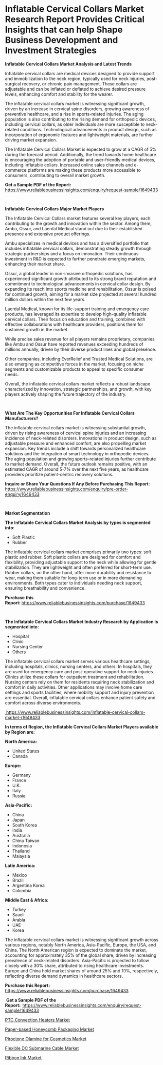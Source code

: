 <p><h1>Inflatable Cervical Collars Market Research Report Provides Critical Insights that can help Shape Business Development and Investment Strategies</h1></p><p><strong>Inflatable Cervical Collars Market Analysis and Latest Trends</strong></p>
<p><p>Inflatable cervical collars are medical devices designed to provide support and immobilization to the neck region, typically used for neck injuries, post-surgical recovery, or chronic pain management. These collars are adjustable and can be inflated or deflated to achieve desired pressure levels, enhancing comfort and stability for the wearer.</p><p>The inflatable cervical collars market is witnessing significant growth, driven by an increase in cervical spine disorders, growing awareness of preventive healthcare, and a rise in sports-related injuries. The aging population is also contributing to the rising demand for orthopedic devices, including cervical collars, as older individuals are more susceptible to neck-related conditions. Technological advancements in product design, such as incorporation of ergonomic features and lightweight materials, are further driving market expansion.</p><p>The Inflatable Cervical Collars Market is expected to grow at a CAGR of 5% during the forecast period. Additionally, the trend towards home healthcare is encouraging the adoption of portable and user-friendly medical devices, including inflatable collars. Increased online sales channels and e-commerce platforms are making these products more accessible to consumers, contributing to overall market growth.</p></p>
<p><strong>Get a Sample PDF of the Report:&nbsp;</strong> <a href="https://www.reliablebusinessinsights.com/enquiry/request-sample/1649433?utm_campaign=102&utm_medium=2&utm_source=Github&utm_content=ia&utm_term=15102024&utm_id=inflatable-cervical-collars">https://www.reliablebusinessinsights.com/enquiry/request-sample/1649433</a></p>
<p>&nbsp;</p>
<p><strong>Inflatable Cervical Collars Major Market Players</strong></p>
<p><p>The Inflatable Cervical Collars market features several key players, each contributing to the growth and innovation within the sector. Among them, Ambu, Ossur, and Laerdal Medical stand out due to their established presence and extensive product offerings.</p><p>Ambu specializes in medical devices and has a diversified portfolio that includes inflatable cervical collars, demonstrating steady growth through strategic partnerships and a focus on innovation. Their continuous investment in R&D is expected to further penetrate emerging markets, enhancing their market share.</p><p>Ossur, a global leader in non-invasive orthopedic solutions, has experienced significant growth attributed to its strong brand reputation and commitment to technological advancements in cervical collar design. By expanding its reach into sports medicine and rehabilitation, Ossur is poised for continued growth, aiming for a market size projected at several hundred million dollars within the next few years.</p><p>Laerdal Medical, known for its life-support training and emergency care products, has leveraged its expertise to develop high-quality inflatable cervical collars. Their focus on education and training, combined with effective collaborations with healthcare providers, positions them for sustained growth in the market.</p><p>While precise sales revenue for all players remains proprietary, companies like Ambu and Ossur have reported revenues exceeding hundreds of millions annually, driven by their diverse product lines and global presence.</p><p>Other companies, including EverRelief and Trusted Medical Solutions, are also emerging as competitive forces in the market, focusing on niche segments and customizable products to appeal to specific consumer needs.</p><p>Overall, the inflatable cervical collars market reflects a robust landscape characterized by innovation, strategic partnerships, and growth, with key players actively shaping the future trajectory of the industry.</p></p>
<p>&nbsp;</p>
<p><strong>What Are The Key Opportunities For Inflatable Cervical Collars Manufacturers?</strong></p>
<p><p>The inflatable cervical collars market is witnessing substantial growth, driven by rising awareness of cervical spine injuries and an increasing incidence of neck-related disorders. Innovations in product design, such as adjustable pressure and enhanced comfort, are also propelling market expansion. Key trends include a shift towards personalized healthcare solutions and the integration of smart technology in orthopedic devices. The aging population and growing sports-related injuries further contribute to market demand. Overall, the future outlook remains positive, with an estimated CAGR of around 5-7% over the next five years, as healthcare providers prioritize patient-centric recovery solutions.</p></p>
<p><strong>Inquire or Share Your Questions If Any Before Purchasing This Report:</strong> <a href="https://www.reliablebusinessinsights.com/enquiry/pre-order-enquiry/1649433?utm_campaign=102&utm_medium=2&utm_source=Github&utm_content=ia&utm_term=15102024&utm_id=inflatable-cervical-collars">https://www.reliablebusinessinsights.com/enquiry/pre-order-enquiry/1649433</a></p>
<p>&nbsp;</p>
<p><strong>Market Segmentation</strong></p>
<p><strong>The Inflatable Cervical Collars Market Analysis by types is segmented into:</strong></p>
<p><ul><li>Soft Plastic</li><li>Rubber</li></ul></p>
<p><p>The inflatable cervical collars market comprises primarily two types: soft plastic and rubber. Soft plastic collars are designed for comfort and flexibility, providing adjustable support to the neck while allowing for gentle stabilization. They are lightweight and often preferred for short-term use. Rubber collars, on the other hand, offer more durability and resistance to wear, making them suitable for long-term use or in more demanding environments. Both types cater to individuals needing neck support, ensuring breathability and convenience.</p></p>
<p><strong>Purchase this Report:&nbsp;</strong><a href="https://www.reliablebusinessinsights.com/purchase/1649433?utm_campaign=102&utm_medium=2&utm_source=Github&utm_content=ia&utm_term=15102024&utm_id=inflatable-cervical-collars">https://www.reliablebusinessinsights.com/purchase/1649433</a></p>
<p>&nbsp;</p>
<p><strong>The Inflatable Cervical Collars Market Industry Research by Application is segmented into:</strong></p>
<p><ul><li>Hospital</li><li>Clinic</li><li>Nursing Center</li><li>Others</li></ul></p>
<p><p>The inflatable cervical collars market serves various healthcare settings, including hospitals, clinics, nursing centers, and others. In hospitals, they are used for emergency care and post-operative support for neck injuries. Clinics utilize these collars for outpatient treatment and rehabilitation. Nursing centers rely on them for residents requiring neck stabilization and comfort in daily activities. Other applications may involve home care settings and sports facilities, where mobility support and injury prevention are essential. Overall, inflatable cervical collars enhance patient safety and comfort across diverse environments.</p></p>
<p><a href="https://www.reliablebusinessinsights.com/inflatable-cervical-collars-market-r1649433?utm_campaign=102&utm_medium=2&utm_source=Github&utm_content=ia&utm_term=15102024&utm_id=inflatable-cervical-collars">&nbsp;https://www.reliablebusinessinsights.com/inflatable-cervical-collars-market-r1649433</a></p>
<p><strong>In terms of Region, the Inflatable Cervical Collars Market Players available by Region are:</strong></p>
<p>
    <p> <strong> North America: </strong>
        <ul>
            <li>United States</li>
            <li>Canada</li>
        </ul>
        </p> 
    <p> <strong> Europe: </strong>
        <ul>
            <li>Germany</li>
            <li>France</li>
            <li>U.K.</li>
            <li>Italy</li>
            <li>Russia</li>
        </ul>
        </p> 
    <p> <strong> Asia-Pacific: </strong>
        <ul>
            <li>China</li>
            <li>Japan</li>
            <li>South Korea</li>
            <li>India</li>
            <li>Australia</li>
            <li>China Taiwan</li>
            <li>Indonesia</li>
            <li>Thailand</li>
            <li>Malaysia</li>
        </ul>
        </p> 
    <p> <strong> Latin America: </strong>
        <ul>
            <li>Mexico</li>
            <li>Brazil</li>
            <li>Argentina Korea</li>
            <li>Colombia</li>
        </ul>
        </p> 
    <p> <strong> Middle East & Africa: </strong>
        <ul>
            <li>Turkey</li>
            <li>Saudi</li>
            <li>Arabia</li>
            <li>UAE</li>
            <li>Korea</li>
        </ul>
    </p>
    </p>
<p><p>The inflatable cervical collars market is witnessing significant growth across various regions, notably North America, Asia-Pacific, Europe, the USA, and China. The North American region is expected to dominate the market, accounting for approximately 35% of the global share, driven by increasing prevalence of neck-related disorders. Asia-Pacific is projected to follow closely with a 30% share, attributed to rising healthcare investments. Europe and China hold market shares of around 25% and 10%, respectively, reflecting diverse demand dynamics in healthcare sectors.</p></p>
<p><strong>Purchase this Report: </strong><a href="https://www.reliablebusinessinsights.com/purchase/1649433?utm_campaign=102&utm_medium=2&utm_source=Github&utm_content=ia&utm_term=15102024&utm_id=inflatable-cervical-collars">https://www.reliablebusinessinsights.com/purchase/1649433</a></p>
<p>&nbsp;<strong>Get a Sample PDF of the Report:&nbsp;&nbsp;</strong><a href="https://www.reliablebusinessinsights.com/enquiry/request-sample/1649433?utm_campaign=102&utm_medium=2&utm_source=Github&utm_content=ia&utm_term=15102024&utm_id=inflatable-cervical-collars">https://www.reliablebusinessinsights.com/enquiry/request-sample/1649433</a></p>
<p><strong></strong></p>
<p><p><a href="https://www.linkedin.com/pulse/global-ptc-convection-heaters-market-trends-innovations-forward-looking-2xlqf?trk=public_post_embed_feed-article-content&utm_campaign=102&utm_medium=2&utm_source=Github&utm_content=ia&utm_term=15102024&utm_id=inflatable-cervical-collars">PTC Convection Heaters Market</a></p><p><a href="https://github.com/RogerBennett414/Market-Research-Report-List-1/blob/main/paper-based-honeycomb-packaging-market.md?utm_campaign=102&utm_medium=2&utm_source=Github&utm_content=ia&utm_term=15102024&utm_id=inflatable-cervical-collars">Paper-based Honeycomb Packaging Market</a></p><p><a href="https://www.linkedin.com/pulse/in-depth-analysis-global-piroctone-olamine-cosmetics-market-k3v7f?trk=public_post_embed_feed-article-content&utm_campaign=102&utm_medium=2&utm_source=Github&utm_content=ia&utm_term=15102024&utm_id=inflatable-cervical-collars">Piroctone Olamine for Cosmetics Market</a></p><p><a href="https://www.linkedin.com/pulse/strategic-roadmap-global-flexible-dc-submarine-cable-market-zneif?trk=public_post_embed_feed-article-content&utm_campaign=102&utm_medium=2&utm_source=Github&utm_content=ia&utm_term=15102024&utm_id=inflatable-cervical-collars">Flexible DC Submarine Cable Market</a></p><p><a href="https://github.com/SidorelaGurakuqi596/Market-Research-Report-List-1/blob/main/ribbon-ink-market.md?utm_campaign=102&utm_medium=2&utm_source=Github&utm_content=ia&utm_term=15102024&utm_id=inflatable-cervical-collars">Ribbon Ink Market</a></p></p>